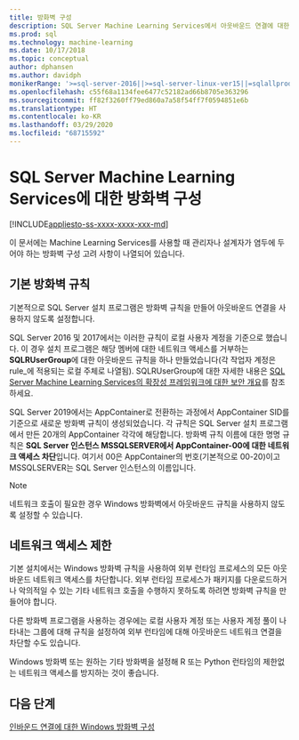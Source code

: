 ```yaml
---
title: 방화벽 구성
description: SQL Server Machine Learning Services에서 아웃바운드 연결에 대한 방화벽을 구성하는 방법입니다.
ms.prod: sql
ms.technology: machine-learning
ms.date: 10/17/2018
ms.topic: conceptual
author: dphansen
ms.author: davidph
monikerRange: '>=sql-server-2016||>=sql-server-linux-ver15||=sqlallproducts-allversions'
ms.openlocfilehash: c55f68a1134fee6477c52182ad66b8705e363296
ms.sourcegitcommit: ff82f3260ff79ed860a7a58f54ff7f0594851e6b
ms.translationtype: HT
ms.contentlocale: ko-KR
ms.lasthandoff: 03/29/2020
ms.locfileid: "68715592"
---
```

# <a name="firewall-configuration-for-sql-server-machine-learning-services"></a>SQL Server Machine Learning Services에 대한 방화벽 구성
[!INCLUDE[appliesto-ss-xxxx-xxxx-xxx-md](../../includes/appliesto-ss-xxxx-xxxx-xxx-md.md)]

이 문서에는 Machine Learning Services를 사용할 때 관리자나 설계자가 염두에 두어야 하는 방화벽 구성 고려 사항이 나열되어 있습니다.

## <a name="default-firewall-rules"></a>기본 방화벽 규칙

기본적으로 SQL Server 설치 프로그램은 방화벽 규칙을 만들어 아웃바운드 연결을 사용하지 않도록 설정합니다.

SQL Server 2016 및 2017에서는 이러한 규칙이 로컬 사용자 계정을 기준으로 했습니다. 이 경우 설치 프로그램은 해당 멤버에 대한 네트워크 액세스를 거부하는 **SQLRUserGroup**에 대한 아웃바운드 규칙을 하나 만들었습니다(각 작업자 계정은 rule_에 적용되는 로컬 주체로 나열됨). SQLRUserGroup에 대한 자세한 내용은 [SQL Server Machine Learning Services의 확장성 프레임워크에 대한 보안 개요](../../advanced-analytics/concepts/security.md#sqlrusergroup)를 참조 하세요.

SQL Server 2019에서는 AppContainer로 전환하는 과정에서 AppContainer SID를 기준으로 새로운 방화벽 규칙이 생성되었습니다. 각 규칙은 SQL Server 설치 프로그램에서 만든 20개의 AppContainer 각각에 해당합니다. 방화벽 규칙 이름에 대한 명명 규칙은 **SQL Server 인스턴스 MSSQLSERVER에서 AppContainer-00에 대한 네트워크 액세스 차단**입니다. 여기서 00은 AppContainer의 번호(기본적으로 00-20)이고 MSSQLSERVER는 SQL Server 인스턴스의 이름입니다.

> [!Note]
> 네트워크 호출이 필요한 경우 Windows 방화벽에서 아웃바운드 규칙을 사용하지 않도록 설정할 수 있습니다.

## <a name="restrict-network-access"></a>네트워크 액세스 제한

기본 설치에서는 Windows 방화벽 규칙을 사용하여 외부 런타임 프로세스의 모든 아웃바운드 네트워크 액세스를 차단합니다. 외부 런타임 프로세스가 패키지를 다운로드하거나 악의적일 수 있는 기타 네트워크 호출을 수행하지 못하도록 하려면 방화벽 규칙을 만들어야 합니다.

다른 방화벽 프로그램을 사용하는 경우에는 로컬 사용자 계정 또는 사용자 계정 풀이 나타내는 그룹에 대해 규칙을 설정하여 외부 런타임에 대해 아웃바운드 네트워크 연결을 차단할 수도 있습니다.

Windows 방화벽 또는 원하는 기타 방화벽을 설정해 R 또는 Python 런타임의 제한없는 네트워크 액세스를 방지하는 것이 좋습니다.

## <a name="next-steps"></a>다음 단계

[인바운드 연결에 대한 Windows 방화벽 구성](../../database-engine/configure-windows/configure-a-windows-firewall-for-database-engine-access.md)